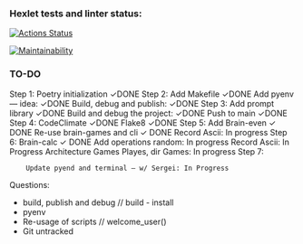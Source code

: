 ### Hexlet tests and linter status:
[![Actions Status](https://github.com/ghost-of-karelia/python-project-lvl1/actions/workflows/hexlet-check.yml/badge.svg)](https://github.com/ghost-of-karelia/python-project-lvl1/actions)

[![Maintainability](https://api.codeclimate.com/v1/badges/c412faef76dadf07cda8/maintainability)](https://codeclimate.com/github/ghost-of-karelia/python-project-lvl/maintainability)


### TO-DO

Step 1: Poetry initialization ✓DONE
Step 2: Add Makefile ✓DONE
        Add pyenv — idea: ✓DONE
        Build, debug and publish: ✓DONE
Step 3: Add prompt library ✓DONE
        Build and debug the project: ✓DONE
        Push to main ✓DONE 
Step 4: CodeClimate ✓DONE 
        Flake8 ✓DONE
Step 5: Add Brain-even ✓ DONE
        Re-use brain-games and cli ✓ DONE
        Record Ascii: In progress
Step 6: Brain-calc ✓ DONE
        Add operations random: In progress
        Record Ascii: In Progress
        Architecture Games Playes, dir Games: In progress
Step 7: 

        Update pyend and terminal — w/ Sergei: In Progress

Questions: 
- build, publish and debug // build - install
- pyenv 
- Re-usage of scripts // welcome_user()
- Git untracked 

